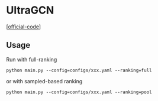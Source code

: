 

# UltraGCN

[[official-code](https://github.com/xue-pai/UltraGCN)]


## Usage

Run with full-ranking

    python main.py --config=configs/xxx.yaml --ranking=full

or with sampled-based ranking

    python main.py --config=configs/xxx.yaml --ranking=pool